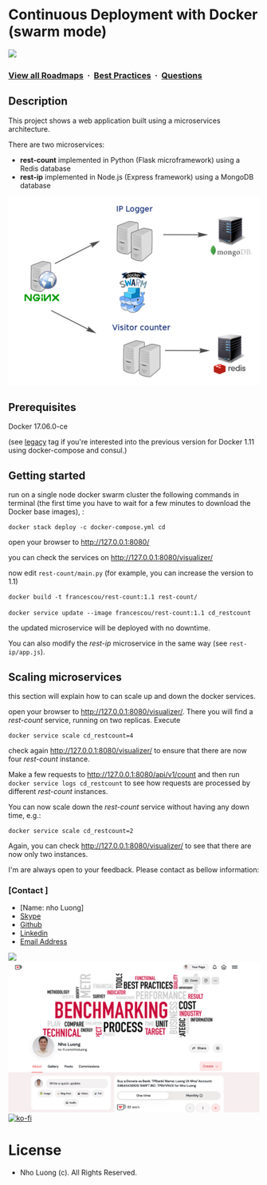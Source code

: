# Continuous Deployment with Docker (swarm mode)

![](https://i.imgur.com/waxVImv.png)
### [View all Roadmaps](https://github.com/nholuongut/all-roadmaps) &nbsp;&middot;&nbsp; [Best Practices](https://github.com/nholuongut/all-roadmaps/blob/main/public/best-practices/) &nbsp;&middot;&nbsp; [Questions](https://www.linkedin.com/in/nholuong/)

## Description

This project shows a web application built using a microservices architecture.

There are two microservices:
- **rest-count** implemented in Python (Flask microframework) using a Redis database
- **rest-ip** implemented in Node.js (Express framework) using a MongoDB database

![Diagram](docs/diagram.png)

## Prerequisites

Docker 17.06.0-ce

(see [legacy](https://github.com/nholuongut/docker-continuous-deployment/tree/legacy) tag if you're interested into the previous version for Docker 1.11 using docker-compose and consul.)

## Getting started

run on a single node docker swarm cluster the following commands in terminal (the first time you have to wait for a few minutes to download the Docker base images), :

```
docker stack deploy -c docker-compose.yml cd
```

open your browser to <http://127.0.0.1:8080/>

you can check the services on <http://127.0.0.1:8080/visualizer/>

now edit `rest-count/main.py` (for example, you can increase the version to 1.1)

```
docker build -t francescou/rest-count:1.1 rest-count/

docker service update --image francescou/rest-count:1.1 cd_restcount
```

the updated microservice will be deployed with no downtime.

You can also modify the _rest-ip_ microservice in the same way (see `rest-ip/app.js`).

## Scaling microservices

this section will explain how to can scale up and down the docker services.

open your browser to <http://127.0.0.1:8080/visualizer/>. There you will find a _rest-count_ service, running on two replicas. Execute

    docker service scale cd_restcount=4

check again <http://127.0.0.1:8080/visualizer/> to ensure that there are now four _rest-count_ instance.

Make a few requests to <http://127.0.0.1:8080/api/v1/count> and then run `docker service logs cd_restcount` to see how requests are processed by different _rest-count_ instances.

You can now scale down the _rest-count_ service without having any down time, e.g.:

    docker service scale cd_restcount=2

Again, you can check <http://127.0.0.1:8080/visualizer/> to see that there are now only two instances.

I'm are always open to your feedback.  Please contact as bellow information:
### [Contact ]
* [Name: nho Luong]
* [Skype](luongutnho_skype)
* [Github](https://github.com/nholuongut/)
* [Linkedin](https://www.linkedin.com/in/nholuong/)
* [Email Address](luongutnho@hotmail.com)

![](https://i.imgur.com/waxVImv.png)
![](bitfield.png)
[![ko-fi](https://ko-fi.com/img/githubbutton_sm.svg)](https://ko-fi.com/nholuong)

# License
* Nho Luong (c). All Rights Reserved.
